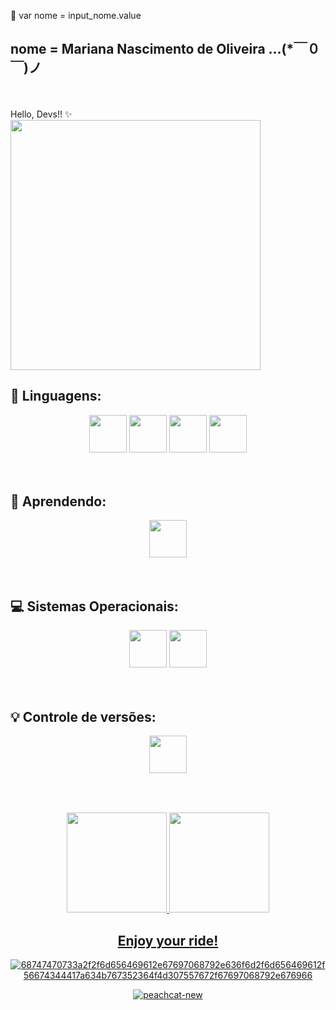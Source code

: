 💌 var nome = input_nome.value

## nome =  <b> Mariana Nascimento de Oliveira ...(*￣０￣)ノ
</div>
 </b> <br><br> Hello, Devs!! ✨

<div align="left">
<img src="https://user-images.githubusercontent.com/125324142/229961407-51cf88b7-80ac-4af0-a160-fe3bde4d70a8.png" width="400px" />
</div>


 
 ## 💬 Linguagens:
<div align="center">
<img src="https://cdn.jsdelivr.net/gh/devicons/devicon/icons/mysql/mysql-original.svg" width="60" height="60"/>  <img src="https://cdn.jsdelivr.net/gh/devicons/devicon/icons/html5/html5-original.svg" width="60" height="60"/>  <img src="https://cdn.jsdelivr.net/gh/devicons/devicon/icons/css3/css3-original.svg" width="60" height="60"/>
 <img src="https://cdn.jsdelivr.net/gh/devicons/devicon/icons/javascript/javascript-original.svg"  width="60" height="60" />
          
 </div>
 
<br>
<br>

## 🌱 Aprendendo:
<div align="center">
<img src="https://cdn.jsdelivr.net/gh/devicons/devicon/icons/java/java-original.svg"  width="60" height="60" />
</div>
<br>
<br>

## 💻 Sistemas Operacionais:
<div align="center">
<img src="https://cdn.jsdelivr.net/gh/devicons/devicon/icons/linux/linux-original.svg"  width="60" height="60"/>
<img src="https://cdn.jsdelivr.net/gh/devicons/devicon/icons/windows8/windows8-original.svg" width="60" height="60"/>
</div>
<br>
<br>

## 💡 Controle de versões:
<div align="center">
  <img src="https://cdn.jsdelivr.net/gh/devicons/devicon/icons/git/git-original.svg" width="60" height="60"/>
</div>
<br>
<br>

## 
<div align="center" gap="5%">
<a href="https://github.com/MarianaNdO">
<img height="160em" src="https://github-readme-stats.vercel.app/api/top-langs/?username=MarianaNdO&layout=compact&langs_count=7&theme=dracula"/> <img height="160em" src="https://github-readme-stats.vercel.app/api?username=MarianaNdO&show_icons=true&theme=dracula&include_all_commits=true&count_private=true"/>
</div>
 
<div align="center">
<h2>Enjoy your ride!</h2>
  
 ![68747470733a2f2f6d656469612e67697068792e636f6d2f6d656469612f56674344417a634b767352364f4d307557672f67697068792e676966](https://user-images.githubusercontent.com/125324142/229968247-e0da88c2-0350-4f4c-928d-ad47b1598d65.gif)
  
 ![peachcat-new](https://user-images.githubusercontent.com/125324142/229968613-df38a191-d3a4-4267-b2b5-fac6b6633305.gif)

</div>

  <!--
**MarianaNdO/MarianaNdO** is a ✨ _special_ ✨ repository because its `README.md` (this file) appears on your GitHub profile.

Here are some ideas to get you started:

- 🔭 I’m currently working on ...
-  I’m currently learning ...
- 👯 I’m looking to collaborate on ...
- 🤔 I’m looking for help with ...
- 💬 Ask me about ...
- 📫 How to reach me: ...
- 😄 Pronouns: ...
- ⚡ Fun fact: ...
-->
